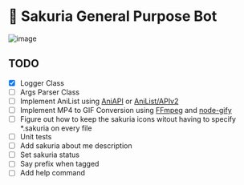 # 🌸 Sakuria General Purpose Bot
![image](https://user-images.githubusercontent.com/34042825/127648920-e2917b37-945b-49cd-b032-fb2b62b40ced.png)

## TODO

- [x] Logger Class
- [ ] Args Parser Class
- [ ] Implement AniList using [AniAPI](https://github.com/AniAPI-Team/AniAPI) or [AniList/APIv2](https://github.com/AniList/ApiV2-GraphQL-Docs)
- [ ] Implement MP4 to GIF Conversion using [FFmpeg](https://ffmpeg.org/) and [node-gify](https://github.com/tj/node-gify)
- [ ] Figure out how to keep the sakuria icons witout having to specify *.sakuria on every file
- [ ] Unit tests
- [ ] Add sakuria about me description
- [ ] Set sakuria status
- [ ] Say prefix when tagged
- [ ] Add help command
